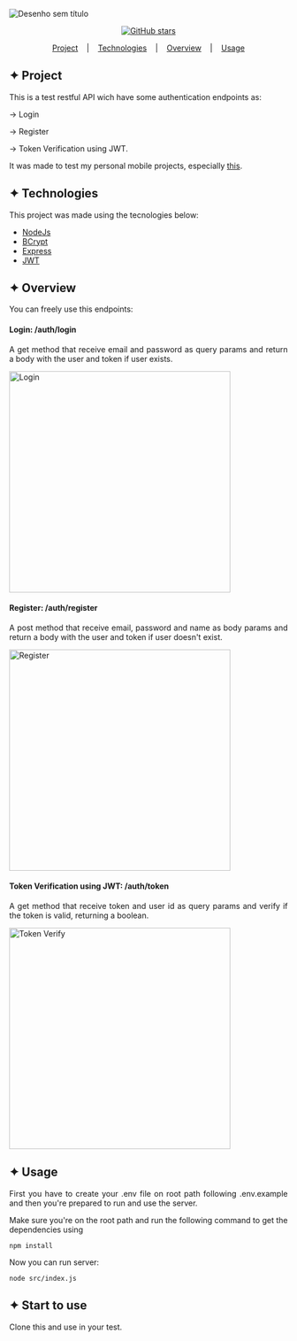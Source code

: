 ![Desenho sem título](https://user-images.githubusercontent.com/32853995/195741505-7a70dda4-4f71-4286-8dd8-b8c67bd6400b.png)


<div align="center">
          
<a href="https://github.com/pedrohso7/PokeTroca/stargazers"><img alt="GitHub stars" src="https://img.shields.io/github/stars/pedrohso7/PokeTroca"></a>
</div>
          
<p align="center">
  <a href="#-project">Project</a>
  &nbsp;&nbsp;&nbsp;|&nbsp;&nbsp;&nbsp;
  <a href="#-technologies">Technologies</a>
  &nbsp;&nbsp;&nbsp;|&nbsp;&nbsp;&nbsp;
  <a href="#-overview">Overview</a>
  &nbsp;&nbsp;&nbsp;|&nbsp;&nbsp;&nbsp;
  <a href="#-usage">Usage</a>
</p>

## ✦ Project
<p align="justify">
This is a test restful API wich have some authentication endpoints as:
          
-> Login
          
-> Register
          
-> Token Verification using JWT.
          
It was made to test my personal mobile projects, especially [this](https://github.com/pedrohso7/mobileCleanProjectTemplate).
</p>

## ✦ Technologies
This project was made using the tecnologies below:
- [NodeJs](https://nodejs.org/en/)
- [BCrypt](https://www.npmjs.com/package/bcrypt)
- [Express](https://expressjs.com/pt-br)
- [JWT](https://www.npmjs.com/package/jsonwebtoken)

## ✦ Overview
<p align="justify">
You can freely use this endpoints:
</p>

<h4>Login: /auth/login</h4>

<p align="justify">
A get method that receive email and password as query params and return a body with the user and token if user exists.
</p>

<img alt="Login" title="App" src="https://user-images.githubusercontent.com/32853995/195408304-a4ba173a-2c99-41a8-a512-95b42cb10b44.png" width="400"/>

<h4>Register: /auth/register</h4>


<p align="justify">A post method that receive email, password and name as body params and return a body with the user and token if user doesn't exist.</p>


<img alt="Register" title="App" src="https://user-images.githubusercontent.com/32853995/195408184-adb4c7b9-9f82-4f8f-a6ac-4f2ee712136d.png" width="400"/>

<h4>Token Verification using JWT: /auth/token</h4>

<p align="justify">
A get method that receive token and user id as query params and verify if the token is valid, returning a boolean.
</p>

<img alt="Token Verify" title="App" src="https://user-images.githubusercontent.com/32853995/195408096-4c51a1f5-df6b-4c74-b3df-03e2a057011a.png" width="400"/>

## ✦ Usage
<p align="justify">
First you have to create your .env file on root path following .env.example and then you're prepared to run and use the server.
</p>


<p align="justify">
Make sure you're on the root path and run the following command to get the dependencies using
</p>

```
npm install
```

<p align="justify">
Now you can run server:
</p>

```
node src/index.js
```

## ✦ Start to use

<p align="justify">
Clone this and use in your test.
</p>
